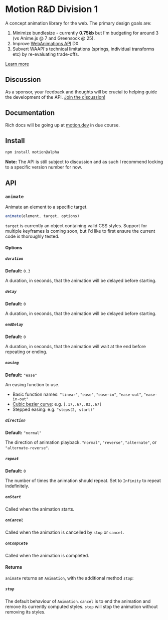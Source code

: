 # Motion R&D Division 1

A concept animation library for the web. The primary design goals are:

1. Minimize bundlesize - currently **0.75kb** but I'm budgeting for around 3 (vs Anime.js @ 7 and Greensock @ 25).
2. Improve [WebAnimations API](https://developer.mozilla.org/en-US/docs/Web/API/Web_Animations_API) DX
3. Subvert WAAPI's technical limitations (springs, individual transforms etc) by re-evaluating trade-offs.

[Learn more](https://github.com/motiondivision/motion/discussions/1)

## Discussion

As a sponsor, your feedback and thoughts will be crucial to helping guide the development of the API. [Join the discussion!](https://github.com/motiondivision/motion/discussions)

## Documentation

Rich docs will be going up at [motion.dev](https://motion.dev) in due course.

## Install

```bash
npm install motion@alpha
```

**Note:** The API is still subject to discussion and as such I recommend locking to a specific version number for now.

## API

### `animate`

Animate an element to a specific target.

```javascript
animate(element, target, options)
```

`target` is currently an object containing valid CSS styles. Support for multiple keyframes is coming soon, but I'd like to first ensure the current code is thoroughly tested.

#### Options

##### `duration`

**Default:** `0.3`

A duration, in seconds, that the animation will be delayed before starting.

##### `delay`

**Default:** `0`

A duration, in seconds, that the animation will be delayed before starting.

##### `endDelay`

**Default:** `0`

A duration, in seconds, that the animation will wait at the end before repeating or ending.

##### `easing`

**Default:** `"ease"`

An easing function to use.

- Basic function names: `"linear"`, `"ease"`, `"ease-in"`, `"ease-out"`, `"ease-in-out"`
- [Cubic bezier curve](https://cubic-bezier.com/): e.g. `[.17,.67,.83,.67]`
- Stepped easing: e.g. `"steps(2, start)"`

##### `direction`

**Default:** `"normal"`

The direction of animation playback. `"normal"`, `"reverse"`, `"alternate"`, or `"alternate-reverse"`.

##### `repeat`

**Default:** `0`

The number of times the animation should repeat. Set to `Infinity` to repeat indefinitely.

##### `onStart`

Called when the animation starts.

##### `onCancel`

Called when the animation is cancelled by `stop` or `cancel`.

##### `onComplete`

Called when the animation is completed.

#### Returns

`animate` returns an `Animation`, with the additional method `stop`:

##### `stop`

The default behaviour of `Animation.cancel` is to end the animation and remove its currently computed styles. `stop` will stop the animation without removing its styles.
